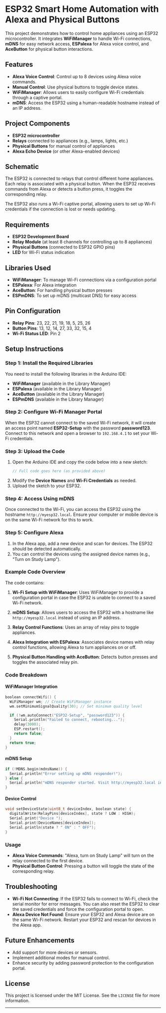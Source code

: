# ESP32 Smart Home Automation with Alexa and Physical Buttons

This project demonstrates how to control home appliances using an ESP32 microcontroller. It integrates **WiFiManager** to handle Wi-Fi connections, **mDNS** for easy network access, **ESPalexa** for Alexa voice control, and **AceButton** for physical button interactions.

## Features

- **Alexa Voice Control**: Control up to 8 devices using Alexa voice commands.
- **Manual Control**: Use physical buttons to toggle device states.
- **WiFiManager**: Allows users to easily configure Wi-Fi credentials through a captive portal.
- **mDNS**: Access the ESP32 using a human-readable hostname instead of an IP address.

## Project Components

- **ESP32 microcontroller**
- **Relays** connected to appliances (e.g., lamps, lights, etc.)
- **Physical Buttons** for manual control of appliances
- **Alexa Echo Device** (or other Alexa-enabled devices)

## Schematic

The ESP32 is connected to relays that control different home appliances. Each relay is associated with a physical button. When the ESP32 receives commands from Alexa or detects a button press, it toggles the corresponding relay.

The ESP32 also runs a Wi-Fi captive portal, allowing users to set up Wi-Fi credentials if the connection is lost or needs updating.

## Requirements

- **ESP32 Development Board**
- **Relay Module** (at least 8 channels for controlling up to 8 appliances)
- **Physical Buttons** (connected to ESP32 GPIO pins)
- **LED** for Wi-Fi status indication

## Libraries Used

- **WiFiManager**: To manage Wi-Fi connections via a configuration portal
- **ESPalexa**: For Alexa integration
- **AceButton**: For handling physical button presses
- **ESPmDNS**: To set up mDNS (multicast DNS) for easy access

## Pin Configuration

- **Relay Pins**: 23, 22, 21, 19, 18, 5, 25, 26
- **Button Pins**: 13, 12, 14, 27, 33, 32, 15, 4
- **Wi-Fi Status LED**: Pin 2

## Setup Instructions

### Step 1: Install the Required Libraries

You need to install the following libraries in the Arduino IDE:
- **WiFiManager** (available in the Library Manager)
- **ESPalexa** (available in the Library Manager)
- **AceButton** (available in the Library Manager)
- **ESPmDNS** (available in the Library Manager)

### Step 2: Configure Wi-Fi Manager Portal

When the ESP32 cannot connect to the saved Wi-Fi network, it will create an access point named **ESP32-Setup** with the password **password123**. Connect to this network and open a browser to `192.168.4.1` to set your Wi-Fi credentials.

### Step 3: Upload the Code

1. Open the Arduino IDE and copy the code below into a new sketch:
   ```cpp
   // Full code goes here (as provided above)
   ```
2. Modify the **Device Names** and **Wi-Fi Credentials** as needed.
3. Upload the sketch to your ESP32.

### Step 4: Access Using mDNS

Once connected to the Wi-Fi, you can access the ESP32 using the hostname `http://myesp32.local`. Ensure your computer or mobile device is on the same Wi-Fi network for this to work.

### Step 5: Configure Alexa

1. In the Alexa app, add a new device and scan for devices. The ESP32 should be detected automatically.
2. You can control the devices using the assigned device names (e.g., "Turn on Study Lamp").

### Example Code Overview

The code contains:

1. **Wi-Fi Setup with WiFiManager**:
   Uses WiFiManager to provide a configuration portal in case the ESP32 is unable to connect to a saved Wi-Fi network.

2. **mDNS Setup**:
   Allows users to access the ESP32 with a hostname like `http://myesp32.local` instead of using an IP address.

3. **Relay Control Functions**:
   Uses an array of relay pins to toggle appliances.

4. **Alexa Integration with ESPalexa**:
   Associates device names with relay control functions, allowing Alexa to turn appliances on or off.

5. **Physical Button Handling with AceButton**:
   Detects button presses and toggles the associated relay pin.

### Code Breakdown

#### WiFiManager Integration

```cpp
boolean connectWifi() {
  WiFiManager wm; // Create WiFiManager instance
  wm.setMinimumSignalQuality(30); // Set minimum quality level

  if (!wm.autoConnect("ESP32-Setup", "password123")) {
    Serial.println("Failed to connect, rebooting...");
    delay(3000);
    ESP.restart();
    return false;
  }
  return true;
}
```

#### mDNS Setup

```cpp
if (!MDNS.begin(mdnsName)) {
  Serial.println("Error setting up mDNS responder!");
} else {
  Serial.println("mDNS responder started. Visit http://myesp32.local in your browser.");
}
```

#### Device Control

```cpp
void setDeviceState(uint8_t deviceIndex, boolean state) {
  digitalWrite(RelayPins[deviceIndex], state ? LOW : HIGH);
  Serial.print("Device ");
  Serial.print(DeviceNames[deviceIndex]);
  Serial.println(state ? " ON" : " OFF");
}
```

### Usage

- **Alexa Voice Commands**: "Alexa, turn on Study Lamp" will turn on the relay connected to the first device.
- **Physical Button Control**: Pressing a button will toggle the state of the corresponding relay.

## Troubleshooting

- **Wi-Fi Not Connecting**: If the ESP32 fails to connect to Wi-Fi, check the serial monitor for error messages. You can also reset the ESP32 to clear the saved credentials and force the configuration portal to open.
- **Alexa Device Not Found**: Ensure your ESP32 and Alexa device are on the same Wi-Fi network. Restart your ESP32 and rescan for devices in the Alexa app.

## Future Enhancements

- Add support for more devices or sensors.
- Implement additional modes for manual control.
- Enhance security by adding password protection to the configuration portal.

## License

This project is licensed under the MIT License. See the `LICENSE` file for more information.

---

